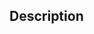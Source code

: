 ## Description

<!-- What is the purpose of this PR? -->
<!-- What are the things that might not be obvious to a reviewer? -->
